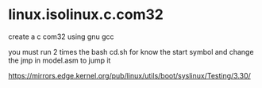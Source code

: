 # linux.isolinux.c.com32
create a c com32 using gnu gcc

you must run 2 times the bash cd.sh for know the start symbol and change the jmp in model.asm to jump it



https://mirrors.edge.kernel.org/pub/linux/utils/boot/syslinux/Testing/3.30/
